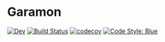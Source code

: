 # Garamon

[![Dev](https://img.shields.io/badge/docs-dev-blue.svg)](https://JuliaConstraints.github.io/Garamon.jl/dev)
[![Build Status](https://github.com/JuliaConstraints/Garamon.jl/workflows/CI/badge.svg)](https://github.com/JuliaConstraints/Garamon.jl/actions)
[![codecov](https://codecov.io/gh/JuliaConstraints/Garamon.jl/branch/main/graph/badge.svg?token=WQLLtCc23a)](https://codecov.io/gh/JuliaConstraints/Garamon.jl)
[![Code Style: Blue](https://img.shields.io/badge/code%20style-blue-4495d1.svg)](https://github.com/invenia/BlueStyle)
